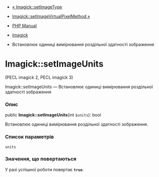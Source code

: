 - [« Imagick::setImageType](imagick.setimagetype.md)
- [Imagick::setImageVirtualPixelMethod
»](imagick.setimagevirtualpixelmethod.md)

- [PHP Manual](index.md)
- [Imagick](class.imagick.md)
- Встановлює одиниці вимірювання роздільної здатності зображення

# Imagick::setImageUnits

(PECL imagick 2, PECL imagick 3)

Imagick::setImageUnits — Встановлює одиниці вимірювання роздільної здатності
зображення

### Опис

public **Imagick::setImageUnits**(int `$units`): bool

Встановлює одиниці вимірювання роздільної здатності зображення.

### Список параметрів

`units`

### Значення, що повертаються

У разі успішної роботи повертає **`true`**.
